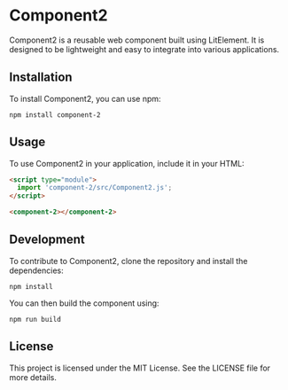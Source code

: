 # Component2

Component2 is a reusable web component built using LitElement. It is designed to be lightweight and easy to integrate into various applications.

## Installation

To install Component2, you can use npm:

```
npm install component-2
```

## Usage

To use Component2 in your application, include it in your HTML:

```html
<script type="module">
  import 'component-2/src/Component2.js';
</script>

<component-2></component-2>
```

## Development

To contribute to Component2, clone the repository and install the dependencies:

```
npm install
```

You can then build the component using:

```
npm run build
```

## License

This project is licensed under the MIT License. See the LICENSE file for more details.